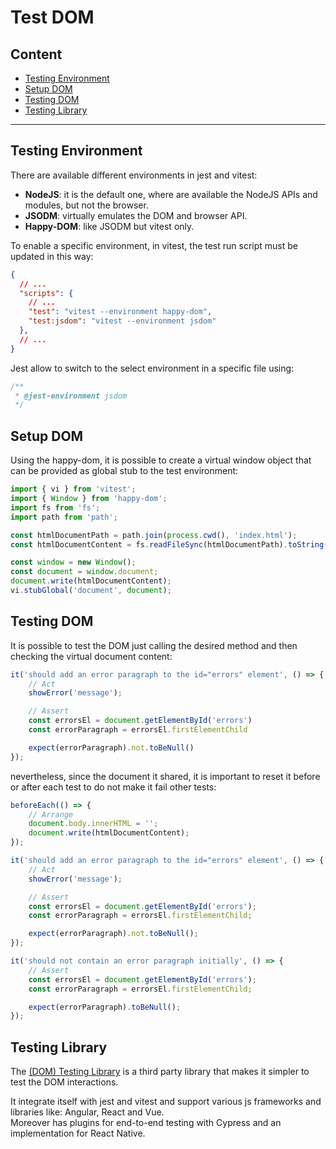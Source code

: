 # Test DOM

## Content

- [Testing Environment](#testing-environment)
- [Setup DOM](#setup-dom)
- [Testing DOM](#testing-dom)
- [Testing Library](#testing-library)

---

## Testing Environment

There are available different environments in jest and vitest:

- **NodeJS**: it is the default one, 
where are available the NodeJS APIs and modules, but not the browser.
- **JSODM**: virtually emulates the DOM and browser API.
- **Happy-DOM**: like JSODM but vitest only.

To enable a specific environment, in vitest, the test run script
must be updated in this way:
```json
{
  // ...
  "scripts": {
    // ...
    "test": "vitest --environment happy-dom",
    "test:jsdom": "vitest --environment jsdom"
  },
  // ...
}
```
Jest allow to switch to the select environment in a specific file using:
```javascript
/**
 * @jest-environment jsdom
 */
```

## Setup DOM

Using the happy-dom, it is possible to create a virtual window object that
can be provided as global stub to the test environment:
```javascript
import { vi } from 'vitest';
import { Window } from 'happy-dom';
import fs from 'fs';
import path from 'path';

const htmlDocumentPath = path.join(process.cwd(), 'index.html');
const htmlDocumentContent = fs.readFileSync(htmlDocumentPath).toString();

const window = new Window();
const document = window.document;
document.write(htmlDocumentContent);
vi.stubGlobal('document', document);
```

## Testing DOM

It is possible to test the DOM just calling the desired method and then
checking the virtual document content:
```javascript
it('should add an error paragraph to the id="errors" element', () => {
    // Act
    showError('message');

    // Assert
    const errorsEl = document.getElementById('errors')
    const errorParagraph = errorsEl.firstElementChild

    expect(errorParagraph).not.toBeNull()
});
```
nevertheless, since the document it shared, it is important to reset it
before or after each test to do not make it fail other tests:
```javascript
beforeEach(() => {
    // Arrange
    document.body.innerHTML = '';
    document.write(htmlDocumentContent);
});

it('should add an error paragraph to the id="errors" element', () => {
    // Act
    showError('message');

    // Assert
    const errorsEl = document.getElementById('errors');
    const errorParagraph = errorsEl.firstElementChild;

    expect(errorParagraph).not.toBeNull();
});

it('should not contain an error paragraph initially', () => {
    // Assert
    const errorsEl = document.getElementById('errors');
    const errorParagraph = errorsEl.firstElementChild;

    expect(errorParagraph).toBeNull();
});
```

## Testing Library

The [(DOM) Testing Library](https://testing-library.com/) is a third party library
that makes it simpler to test the DOM interactions.

It integrate itself with jest and vitest and support various js frameworks
and libraries like: Angular, React and Vue.\
Moreover has plugins for end-to-end testing with Cypress and an implementation
for React Native.

